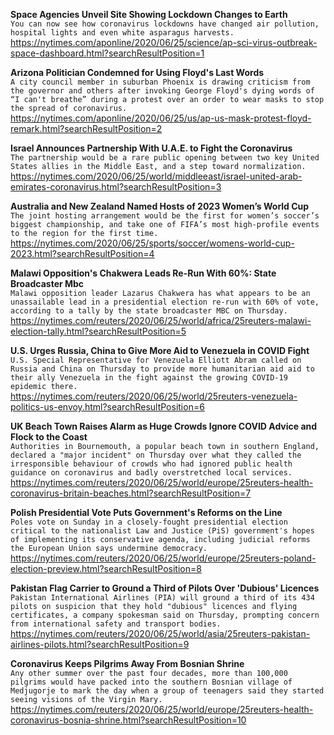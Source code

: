 **Space Agencies Unveil Site Showing Lockdown Changes to Earth**\
`You can now see how coronavirus lockdowns have changed air pollution, hospital lights and even white asparagus harvests.`\
https://nytimes.com/aponline/2020/06/25/science/ap-sci-virus-outbreak-space-dashboard.html?searchResultPosition=1

**Arizona Politician Condemned for Using Floyd's Last Words**\
`A city council member in suburban Phoenix is drawing criticism from the governor and others after invoking George Floyd's dying words of “I can't breathe” during a protest over an order to wear masks to stop the spread of coronavirus.`\
https://nytimes.com/aponline/2020/06/25/us/ap-us-mask-protest-floyd-remark.html?searchResultPosition=2

**Israel Announces Partnership With U.A.E. to Fight the Coronavirus**\
`The partnership would be a rare public opening between two key United States allies in the Middle East, and a step toward normalization.`\
https://nytimes.com/2020/06/25/world/middleeast/israel-united-arab-emirates-coronavirus.html?searchResultPosition=3

**Australia and New Zealand Named Hosts of 2023 Women’s World Cup**\
`The joint hosting arrangement would be the first for women’s soccer’s biggest championship, and take one of FIFA’s most high-profile events to the region for the first time.`\
https://nytimes.com/2020/06/25/sports/soccer/womens-world-cup-2023.html?searchResultPosition=4

**Malawi Opposition's Chakwera Leads Re-Run With 60%: State Broadcaster Mbc**\
`Malawi opposition leader Lazarus Chakwera has what appears to be an unassailable lead in a presidential election re-run with 60% of vote, according to a tally by the state broadcaster MBC on Thursday. `\
https://nytimes.com/reuters/2020/06/25/world/africa/25reuters-malawi-election-tally.html?searchResultPosition=5

**U.S. Urges Russia, China to Give More Aid to Venezuela in COVID Fight**\
`U.S. Special Representative for Venezuela Elliott Abram called on Russia and China on Thursday to provide more humanitarian aid aid to their ally Venezuela in the fight against the growing COVID-19 epidemic there. `\
https://nytimes.com/reuters/2020/06/25/world/25reuters-venezuela-politics-us-envoy.html?searchResultPosition=6

**UK Beach Town Raises Alarm as Huge Crowds Ignore COVID Advice and Flock to the Coast**\
`Authorities in Bournemouth, a popular beach town in southern England, declared a "major incident" on Thursday over what they called the irresponsible behaviour of crowds who had ignored public health guidance on coronavirus and badly overstretched local services.`\
https://nytimes.com/reuters/2020/06/25/world/europe/25reuters-health-coronavirus-britain-beaches.html?searchResultPosition=7

**Polish Presidential Vote Puts Government's Reforms on the Line**\
`Poles vote on Sunday in a closely-fought presidential election critical to the nationalist Law and Justice (PiS) government's hopes of implementing its conservative agenda, including judicial reforms the European Union says undermine democracy.`\
https://nytimes.com/reuters/2020/06/25/world/europe/25reuters-poland-election-preview.html?searchResultPosition=8

**Pakistan Flag Carrier to Ground a Third of Pilots Over 'Dubious' Licences**\
`Pakistan International Airlines (PIA) will ground a third of its 434 pilots on suspicion that they hold "dubious" licences and flying certificates, a company spokesman said on Thursday, prompting concern from international safety and transport bodies. `\
https://nytimes.com/reuters/2020/06/25/world/asia/25reuters-pakistan-airlines-pilots.html?searchResultPosition=9

**Coronavirus Keeps Pilgrims Away From Bosnian Shrine**\
`Any other summer over the past four decades, more than 100,000 pilgrims would have packed into the southern Bosnian village of Medjugorje to mark the day when a group of teenagers said they started seeing visions of the Virgin Mary.`\
https://nytimes.com/reuters/2020/06/25/world/europe/25reuters-health-coronavirus-bosnia-shrine.html?searchResultPosition=10

